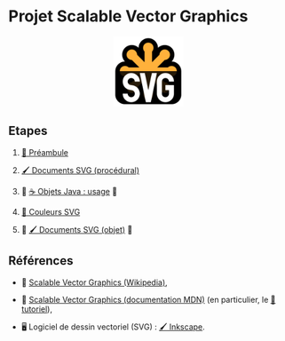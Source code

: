 Projet Scalable Vector Graphics
================================================================================

<p align="center">
<img src="images/svg-logo.svg" width="25%" />
</p>

## Etapes

 1. [🍼 Préambule](préambule.md)

 2. [🖌 Documents SVG (procédural)](impératif.md)

 3. 🚧 [☕ Objets Java : usage](objet-usage.md) 🚧

 4. [🎨 Couleurs SVG](couleurs.md)

 5. 🚧 [🖌 Documents SVG (objet)](objets.md) 🚧

## Références

  - 📖 [Scalable Vector Graphics (Wikipedia)](https://fr.wikipedia.org/wiki/Scalable_Vector_Graphics),

  - 📖 [Scalable Vector Graphics (documentation MDN)](https://developer.mozilla.org/fr/docs/Web/SVG)
    (en particulier, le [🍼 tutoriel](https://developer.mozilla.org/fr/docs/Web/SVG/Tutoriel)),
  
  - 🖥 Logiciel de dessin vectoriel (SVG) : [🖌 Inkscape](https://inkscape.org/fr).
